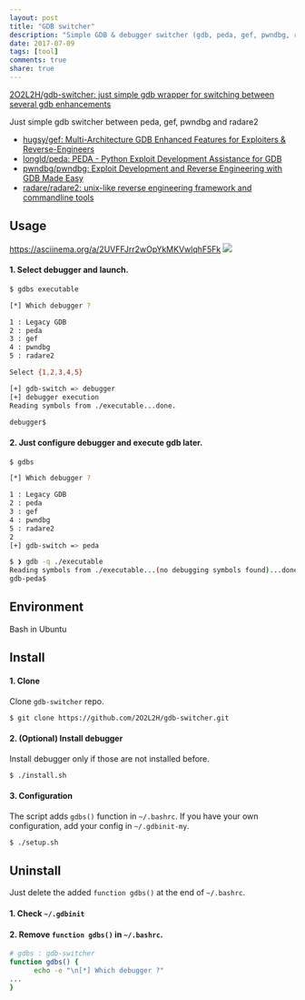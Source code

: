 ```yaml
---
layout: post
title: "GDB switcher"
description: "Simple GDB & debugger switcher (gdb, peda, gef, pwndbg, radare)"
date: 2017-07-09
tags: [tool]
comments: true
share: true
---
```


[2O2L2H/gdb-switcher: just simple gdb wrapper for switching between several gdb enhancements](https://github.com/2O2L2H/gdb-switcher)

Just simple gdb switcher between peda, gef, pwndbg and radare2


- [hugsy/gef: Multi-Architecture GDB Enhanced Features for Exploiters & Reverse-Engineers](https://github.com/hugsy/gef)
- [longld/peda: PEDA - Python Exploit Development Assistance for GDB](https://github.com/longld/peda)
- [pwndbg/pwndbg: Exploit Development and Reverse Engineering with GDB Made Easy](https://github.com/pwndbg/pwndbg)
- [radare/radare2: unix-like reverse engineering framework and commandline tools](https://github.com/radare/radare2)


## Usage

https://asciinema.org/a/2UVFFJrr2wOpYkMKVwlqhF5Fk
<a href="https://asciinema.org/a/2UVFFJrr2wOpYkMKVwlqhF5Fk" target="_blank"><img src="https://asciinema.org/a/2UVFFJrr2wOpYkMKVwlqhF5Fk.png" /></a>

#### 1. Select debugger and launch.
```bash
$ gdbs executable

[*] Which debugger ?

1 : Legacy GDB
2 : peda
3 : gef
4 : pwndbg
5 : radare2

Select {1,2,3,4,5}

[+] gdb-switch => debugger
[+] debugger execution
Reading symbols from ./executable...done.

debugger$
```

#### 2. Just configure debugger and execute gdb later.

```bash
$ gdbs

[*] Which debugger ?

1 : Legacy GDB
2 : peda
3 : gef
4 : pwndbg
5 : radare2
2
[+] gdb-switch => peda

$ ❯ gdb -q ./executable
Reading symbols from ./executable...(no debugging symbols found)...done.
gdb-peda$ 
```


## Environment

Bash in Ubuntu

## Install

#### 1. Clone

Clone `gdb-switcher` repo.

```bash
$ git clone https://github.com/2O2L2H/gdb-switcher.git
```

#### 2. (Optional) Install debugger

Install debugger only if those are not installed before.

```bash
$ ./install.sh
```

#### 3. Configuration

The script adds `gdbs()` function in `~/.bashrc`.
If you have your own configuration, add your config in `~/.gdbinit-my`.

```bash
$ ./setup.sh
```

## Uninstall

Just delete the added `function gdbs()` at the end of `~/.bashrc`.

#### 1. Check `~/.gdbinit`

#### 2. Remove `function gdbs()` in `~/.bashrc`.

```bash
# gdbs : gdb-switcher
function gdbs() {
      echo -e "\n[*] Which debugger ?"
...
}
```



